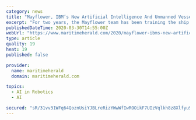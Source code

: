 ```yaml
---
category: news
title: "Mayflower, IBM’s New Artificial Intelligence And Unmanned Vessel"
excerpt: "For two years, the Mayflower team has been training the ship’s Artificial Intelligence models using more than a million nautical images ... even without human intervention. Of course, the robot-captain will be prepared to respect the International Regulations for the Prevention of Collisions at Sea , as well as the recommendations of the ..."
publishedDateTime: 2020-03-30T14:55:00Z
webUrl: "https://www.maritimeherald.com/2020/mayflower-ibms-new-artificial-intelligence-and-unmanned-vessel/"
type: article
quality: 19
heat: 19
published: false

provider:
  name: maritimeherald
  domain: maritimeherald.com

topics:
  - AI in Robotics
  - AI

secured: "sR/31vv31WFq64QoznUsiYJBLreRizYWwWfIwROOikF7UIzVqlkh8z8XlfyuSvwFt6cak8hGkGQAgVwKmxfTBbtG3IQy8p4hnX4AkGsw8svhQKpdqATQcXIGTShP9Bnv+/ZI5+PuAiAiXZYcciRRPlX5bUGDMEXTASjEriysjyFnmQmxR9waSmjbmXX5WP0axXYrCbamMmAC+mn1H9TbStPyFDezj2+OZ6kGHXDZHEdgKUS+utK2uFJH1L/1rxUluL2bcouKIONWWMhXVMHxb7y5I3QS3/derJWWmuM4Z7xuhOhbxcQ13UtuUJqURpaeboefFOgvRRAAqewRDrYxoS230qdRl3PuGVkRxOh0fPi/JqeQwxKIAQLG/n/scTHY6WQNsgMoxxjk/o8D4ln0lUC+dxa3UY8D8O2EyhFjKsqysKNbf2Grg1Ffyx3xmafBnAb+ob797sIJ++7Fbmgxx4X8yHZhA4iZLz2Lacno0Hg=;1ysr5Jhf9CzEDqaomd/sMw=="
---
```



